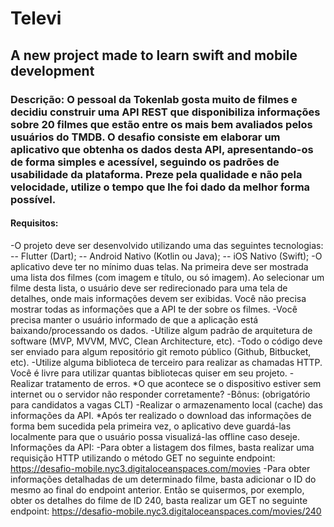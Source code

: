 # Televi
## A new project made to learn swift and mobile development
### Descrição: O pessoal da Tokenlab gosta muito de filmes e decidiu construir uma API REST que disponibiliza informações sobre 20 filmes que estão entre os mais bem avaliados pelos usuários do TMDB. O desafio consiste em elaborar um aplicativo que obtenha os dados desta API, apresentando-os de forma simples e acessível, seguindo os padrões de usabilidade da plataforma. Preze pela qualidade e não pela velocidade, utilize o tempo que lhe foi dado da melhor forma possível.
#### Requisitos:
-O projeto deve ser desenvolvido utilizando uma das seguintes tecnologias: -- Flutter (Dart); -- Android Nativo (Kotlin ou Java); -- iOS Nativo (Swift);
-O aplicativo deve ter no mínimo duas telas. Na primeira deve ser mostrada uma lista dos filmes (com imagem e título, ou só imagem). Ao selecionar um filme desta lista, o usuário deve ser redirecionado para uma tela de detalhes, onde mais informações devem ser exibidas. Você não precisa mostrar todas as informações que a API te der sobre os filmes.
-Você precisa manter o usuário informado de que a aplicação está baixando/processando os dados.
-Utilize algum padrão de arquitetura de software (MVP, MVVM, MVC, Clean Architecture, etc).
-Todo o código deve ser enviado para algum repositório git remoto público (Github, Bitbucket, etc).
-Utilize alguma biblioteca de terceiro para realizar as chamadas HTTP. Você é livre para utilizar quantas bibliotecas quiser em seu projeto.
-Realizar tratamento de erros. *O que acontece se o dispositivo estiver sem internet ou o servidor não responder corretamente?
-Bônus: (obrigatório para candidatos a vagas CLT)
-Realizar o armazenamento local (cache) das informações da API. *Após ter realizado o download das informações de forma bem sucedida pela primeira vez, o aplicativo deve guardá-las localmente para que o usuário possa visualizá-las offline caso deseje. Informações da API:
-Para obter a listagem dos filmes, basta realizar uma requisição HTTP utilizando o método GET no seguinte endpoint: https://desafio-mobile.nyc3.digitaloceanspaces.com/movies
-Para obter informações detalhadas de um determinado filme, basta adicionar o ID do mesmo ao final do endpoint anterior. Então se quisermos, por exemplo, obter os detalhes do filme de ID 240, basta realizar um GET no seguinte endpoint: https://desafio-mobile.nyc3.digitaloceanspaces.com/movies/240
